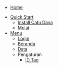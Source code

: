 * [Home](/)
<!-- * [Guide](guide.md "ini sesuatau guide") -->
* [Quick Start](start_guide.md "Quick Start")
  * [Install Catu Daya](guide/catu_daya.md)
  * [Mulai](guide/mulai.md)
* [Menu](start_menu.md "Menu")
  * [Login](menu/m_login.md)
  * [Beranda](menu/m_beranda.md)
  * [Data](menu/m_data.md)
  * Pengaturan
    * [ID Tag](menu/pengaturan/m_p_idtag.md)
<!-- * API
  * [Reference](./api/ref.md) -->
<!-- * [External Link](https://sauran.monita.co.id) -->